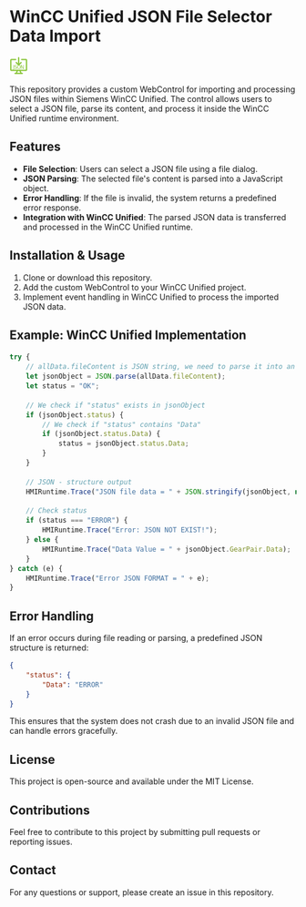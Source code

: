 # WinCC Unified JSON File Selector Data Import

![Loading Icon](./assets/Import_JSON.png)

This repository provides a custom WebControl for importing and processing JSON files within Siemens WinCC Unified. The control allows users to select a JSON file, parse its content, and process it inside the WinCC Unified runtime environment.

## Features
- **File Selection**: Users can select a JSON file using a file dialog.
- **JSON Parsing**: The selected file's content is parsed into a JavaScript object.
- **Error Handling**: If the file is invalid, the system returns a predefined error response.
- **Integration with WinCC Unified**: The parsed JSON data is transferred and processed in the WinCC Unified runtime.

## Installation & Usage
1. Clone or download this repository.
2. Add the custom WebControl to your WinCC Unified project.
3. Implement event handling in WinCC Unified to process the imported JSON data.

## Example: WinCC Unified Implementation

```javascript
try {
    // allData.fileContent is JSON string, we need to parse it into an object
    let jsonObject = JSON.parse(allData.fileContent);
    let status = "OK";
    
    // We check if "status" exists in jsonObject
    if (jsonObject.status) {
        // We check if "status" contains "Data"
        if (jsonObject.status.Data) {
            status = jsonObject.status.Data;
        }
    }

    // JSON - structure output
    HMIRuntime.Trace("JSON file data = " + JSON.stringify(jsonObject, null, 2));

    // Check status
    if (status === "ERROR") {
        HMIRuntime.Trace("Error: JSON NOT EXIST!");
    } else {
        HMIRuntime.Trace("Data Value = " + jsonObject.GearPair.Data);
    }
} catch (e) {
    HMIRuntime.Trace("Error JSON FORMAT = " + e);
}
```

## Error Handling
If an error occurs during file reading or parsing, a predefined JSON structure is returned:

```json
{
    "status": {
        "Data": "ERROR"
    }
}
```

This ensures that the system does not crash due to an invalid JSON file and can handle errors gracefully.

## License
This project is open-source and available under the MIT License.

## Contributions
Feel free to contribute to this project by submitting pull requests or reporting issues.

## Contact
For any questions or support, please create an issue in this repository.

